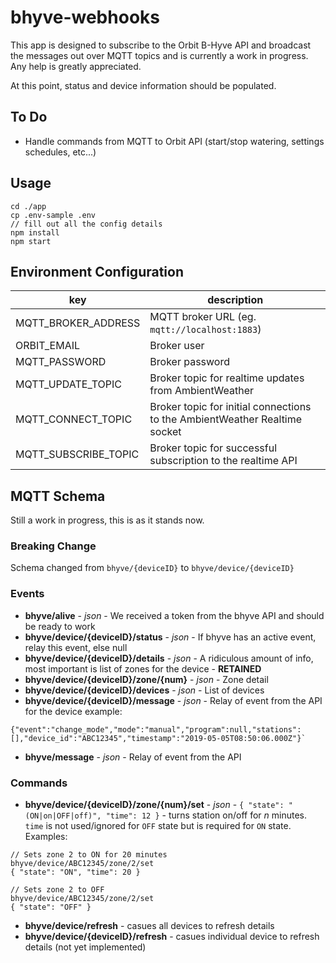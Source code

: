 # bhyve-webhooks

This app is designed to subscribe to the Orbit B-Hyve API and broadcast the messages out over MQTT topics and is currently a work in progress. Any help is greatly appreciated.

At this point, status and device information should be populated.

## To Do

- Handle commands from MQTT to Orbit API (start/stop watering, settings schedules, etc...)

## Usage

```
cd ./app
cp .env-sample .env
// fill out all the config details
npm install
npm start
```

## Environment Configuration

| key                  | description                                                                |
| -------------------- | -------------------------------------------------------------------------- |
| MQTT_BROKER_ADDRESS  | MQTT broker URL (eg. `mqtt://localhost:1883`)                              |
| ORBIT_EMAIL          | Broker user                                                                |
| MQTT_PASSWORD        | Broker password                                                            |
| MQTT_UPDATE_TOPIC    | Broker topic for realtime updates from AmbientWeather                      |
| MQTT_CONNECT_TOPIC   | Broker topic for initial connections to the AmbientWeather Realtime socket |
| MQTT_SUBSCRIBE_TOPIC | Broker topic for successful subscription to the realtime API               |

## MQTT Schema

Still a work in progress, this is as it stands now.

### Breaking Change

Schema changed from `bhyve/{deviceID}` to `bhyve/device/{deviceID}`

### Events

- **bhyve/alive** - _json_ - We received a token from the bhyve API and should be ready to work
- **bhyve/device/{deviceID}/status** - _json_ - If bhyve has an active event, relay this event, else null
- **bhyve/device/{deviceID}/details** - _json_ - A ridiculous amount of info, most important is list of zones for the device - **RETAINED**
- **bhyve/device/{deviceID}/zone/{num}** - _json_ - Zone detail
- **bhyve/device/{deviceID}/devices** - _json_ - List of devices
- **bhyve/device/{deviceID}/message** - _json_ - Relay of event from the API for the device example:

```
{"event":"change_mode","mode":"manual","program":null,"stations":[],"device_id":"ABC12345","timestamp":"2019-05-05T08:50:06.000Z"}`
```

- **bhyve/message** - _json_ - Relay of event from the API

### Commands

- **bhyve/device/{deviceID}/zone/{num}/set** - _json_ - `{ "state": "(ON|on|OFF|off)", "time": 12 }` - turns station on/off for _n_ minutes. `time` is not used/ignored for `OFF` state but is required for `ON` state. Examples:

```
// Sets zone 2 to ON for 20 minutes
bhyve/device/ABC12345/zone/2/set
{ "state": "ON", "time": 20 }
```

```
// Sets zone 2 to OFF
bhyve/device/ABC12345/zone/2/set
{ "state": "OFF" }
```

- **bhyve/device/refresh** - casues all devices to refresh details
- **bhyve/device/{deviceID}/refresh** - casues individual device to refresh details (not yet implemented)
